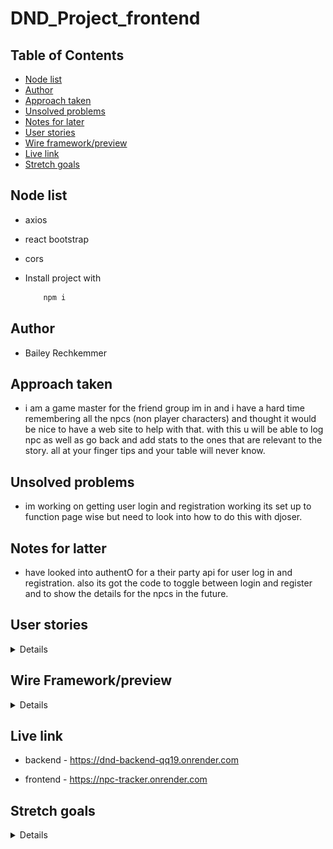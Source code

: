 # DND_Project_frontend

## Table of Contents

- [Node list](#node-list)
- [Author](#author)
- [Approach taken](#approach-taken)
- [Unsolved problems](#unsolved-problem)
- [Notes for later](#notes-for-latter)
- [User stories](#user-stories)
- [Wire framework/preview](#wire-framework/preview)
- [Live link](#live-link)
- [Stretch goals](#stretch-goals)

## Node list

- axios

- react bootstrap

- cors

- Install project with
  ```bash
      npm i
  ```

## Author

- Bailey Rechkemmer


## Approach taken

- i am a game master for the friend group im in and i have a hard time remembering all the npcs (non player characters) and thought it would be nice to have a web site to help with that. with this u will be able to log npc as well as go back and add stats to the ones that are relevant to the story. all at your finger tips and your table will never know. 

## Unsolved problems

- im working on getting user login and registration working its set up to function page wise but need to look into how to do this with djoser.

## Notes for latter

- have looked into authentO for a their party api for user log in and registration. also its got the code to toggle between login and register and to show the details for the npcs in the future.

## User stories

<details close>
<ul>
<li>As a user I should be able to add an npc without a lot of input options.</li>
<li>As a user I should be able to edit an npc card or add to it latter </li>
<li>As a user I should be able to delete an npc if they are deceased</li>
<li>As a user I would like to be able to see the NPC i have made </li>
<li>As a user I should be able to filter through the NPC list for one i am looking for</li>
</ul>
</details>

## Wire Framework/preview 

<details close>

| Description | Screenshot |
|------------ | ------------|
| <h3 align="center">Preview</h3> | <img src="img/Screenshot 2023-04-14 140247.png" width=400 height=500/> |
| <h3 align="center">Home Page</h3> | <img src="img/Screenshot 2023-04-14 164456.png" width=400 height=500/> |
| <h3 align="center">NPC Cards</h3> | <img src="img/Screenshot 2023-04-14 164514.png" width=400 height=500/> |
</details>

## Live link

- backend - https://dnd-backend-qq19.onrender.com

- frontend - https://npc-tracker.onrender.com

## Stretch goals

<details close>
<ul>
<li>User login {} and authentication {}</li>
<li>Adding a search filter {}</li>
<li>Adding ability to save npcs to different campaigns {}</li>
<li>Create crud for campaigns {}</li>
<li>Add random npc function that pulls from an api {}</li>
</ul>
</details>
